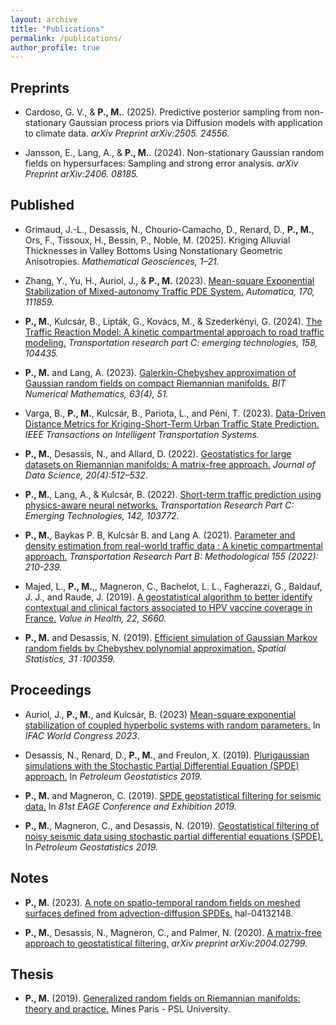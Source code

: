 ```yaml
---
layout: archive
title: "Publications"
permalink: /publications/
author_profile: true
---
```


Preprints
----

* Cardoso, G. V., & **P., M.**. (2025). Predictive posterior sampling from non-stationary Gaussian process priors via Diffusion models with application to climate data. *arXiv Preprint arXiv:2505. 24556.*

* Jansson, E., Lang, A., & **P., M.**. (2024). Non-stationary Gaussian random fields on hypersurfaces: Sampling and strong error analysis. *arXiv Preprint arXiv:2406. 08185.*

Published
----

* Grimaud, J.-L., Desassis, N., Chourio-Camacho, D., Renard, D., **P., M.**, Ors, F., Tissoux, H., Bessin, P., Noble, M. (2025). Kriging Alluvial Thicknesses in Valley Bottoms Using Nonstationary Geometric Anisotropies. *Mathematical Geosciences, 1–21.*

* Zhang, Y., Yu, H., Auriol, J., & **P., M.** (2023). [Mean-square Exponential Stabilization of Mixed-autonomy Traffic PDE System.](https://www.sciencedirect.com/science/article/abs/pii/S0005109824003534) *Automatica, 170, 111859.*

* **P., M.**, Kulcsár, B., Lipták, G., Kovács, M., & Szederkényi, G. (2024). [The Traffic Reaction Model: A kinetic compartmental approach to road traffic modeling.](https://doi.org/10.1016/j.trc.2023.104435) *Transportation research part C: emerging technologies, 158, 104435.*

* **P., M.** and Lang, A. (2023). [Galerkin-Chebyshev approximation of Gaussian random fields on compact Riemannian manifolds.](https://link.springer.com/article/10.1007/s10543-023-00986-8) *BIT Numerical Mathematics, 63(4), 51.*

* Varga, B., **P., M.**, Kulcsár, B., Pariota, L., and Péni, T. (2023). [Data-Driven Distance Metrics for Kriging-Short-Term Urban Traffic State Prediction.](https://ieeexplore.ieee.org/abstract/document/10070380) *IEEE Transactions on Intelligent Transportation Systems.*
	
* **P., M.**, Desassis, N., and Allard, D. (2022). [Geostatistics for large datasets on Riemannian manifolds: A matrix-free approach.](https://jds-online.org/journal/JDS/article/1306/info) *Journal of Data Science, 20(4):512–532*.
	
* **P., M.**, Lang, A., & Kulcsár, B. (2022). [Short-term traffic prediction using physics-aware neural networks.](https://www.sciencedirect.com/science/article/pii/S0968090X22002030) *Transportation Research Part C: Emerging Technologies, 142, 103772.*

* **P., M.**, Baykas P. B, Kulcsár B. and Lang A. (2021). [Parameter and density estimation from real-world traffic data : A kinetic compartmental approach.](https://www.sciencedirect.com/science/article/pii/S0191261521002101) *Transportation Research Part B: Methodological 155 (2022): 210-239.*

* Majed, L., **P., M.**,, Magneron, C., Bachelot, L. L., Fagherazzi, G., Baldauf, J. J., and Raude, J. (2019). [A geostatistical algorithm to better identify contextual and clinical factors associated to HPV vaccine coverage in France.](https://www.valueinhealthjournal.com/article/S1098-3015(19)33752-0/fulltext) *Value in Health, 22, S660.*	

* **P., M.** and Desassis, N. (2019). [Efficient simulation of Gaussian Markov random fields by Chebyshev polynomial approximation.](https://www.sciencedirect.com/science/article/abs/pii/S2211675318302537) *Spatial Statistics, 31 :100359.*



Proceedings
----
* Auriol, J., **P., M.**, and Kulcsár, B. (2023) [Mean-square exponential stabilization of coupled hyperbolic systems with random parameters.](https://www.sciencedirect.com/science/article/pii/S2405896323013745) In *IFAC World Congress 2023*.

* Desassis, N., Renard, D., **P., M.**, and Freulon, X. (2019). [Plurigaussian simulations with the Stochastic Partial Differential Equation (SPDE) approach.](https://www.earthdoc.org/content/papers/10.3997/2214-4609.201902174) In *Petroleum Geostatistics 2019.*

* **P., M.** and Magneron, C. (2019). [SPDE geostatistical filtering for seismic data.](https://www.earthdoc.org/content/papers/10.3997/2214-4609.201900848) In *81st EAGE Conference and Exhibition 2019.*

* **P., M.**, Magneron, C., and Desassis, N. (2019). [Geostatistical filtering of noisy seismic data using stochastic partial differential equations (SPDE).](https://www.earthdoc.org/content/papers/10.3997/2214-4609.201902264) In *Petroleum Geostatistics 2019.*


Notes
----

* **P., M.** (2023). [A note on spatio-temporal random fields on meshed surfaces defined from advection-diffusion SPDEs.](../../files/strf.pdf) hal-04132148.

* **P., M.**, Desassis, N., Magneron, C., and Palmer, N. (2020). [A matrix-free approach to geostatistical filtering.](https://arxiv.org/abs/2004.02799) *arXiv preprint arXiv:2004.02799.*


Thesis
----
* **P., M.** (2019). [Generalized random fields on Riemannian manifolds: theory and practice.](https://pastel.archives-ouvertes.fr/tel-02499376/#) Mines Paris - PSL University.



